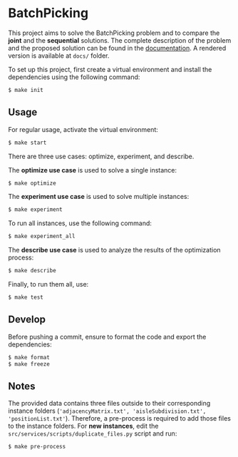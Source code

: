 # BatchPicking

This project aims to solve the BatchPicking problem and to compare the **joint** and the **sequential** solutions.
The complete description of the problem and the proposed solution can be found in the [documentation](https://www.overleaf.com/read/xfgcnzwccnqj#8fe7b9). A rendered version is available at `docs/` folder.

To set up this project, first create a virtual environment and install the dependencies using the following command:

```bash
$ make init
```

## Usage

For regular usage, activate the virtual environment:
    
```bash
$ make start
```

There are three use cases: optimize, experiment, and describe.

The **optimize use case** is used to solve a single instance:

```bash
$ make optimize
```

The **experiment use case** is used to solve multiple instances:

```bash
$ make experiment
```

To run all instances, use the following command:

```bash
$ make experiment_all
```

The **describe use case** is used to analyze the results of the optimization process:

```bash
$ make describe
```

Finally, to run them all, use:

```bash
$ make test
```

## Develop

Before pushing a commit, ensure to format the code and export the dependencies:

```bash
$ make format
$ make freeze
```

## Notes

The provided data contains three files outside to their corresponding instance folders (`'adjacencyMatrix.txt', 'aisleSubdivision.txt', 'positionList.txt'`). Therefore, a pre-process is required to add those files to the instance folders. For **new instances**, edit the `src/services/scripts/duplicate_files.py` script and run:

```bash
$ make pre-process
```
